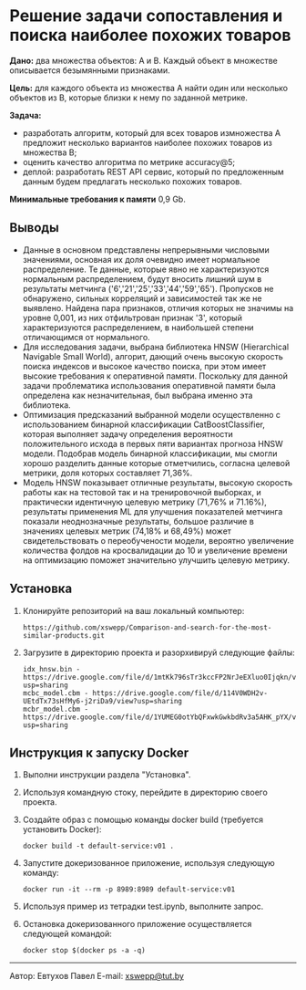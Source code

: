 # Решение задачи сопоставления и поиска наиболее похожих товаров

**Дано:** два множества объектов: A и B. Каждый объект в множестве описывается безымянными признаками.

**Цель:** для каждого объекта из множества A найти один или несколько объектов из B, которые близки к нему по заданной метрике.

**Задача:**
- разработать алгоритм, который для всех товаров измножества A предложит несколько вариантов наиболее похожих товаров из множества B;
- оценить качество алгоритма по метрике accuracy@5;
- деплой: разработать REST API сервис, который по предложенным данным будем предлагать несколько похожих товаров.

**Минимальные требования к памяти** 0,9 Gb.

## Выводы

- Данные в основном представлены непрерывными числовыми значениями, основная их доля очевидно имеет нормальное распределение. Те данные, которые явно не характеризуются нормальным распределением, будут вносить лишний шум в результаты метчинга ('6','21','25','33','44','59','65'). Пропусков не обнаружено, сильных корреляций и зависимостей так же не выявлено. Найдена пара признаков, отличия которых не значимы на уровне 0,001, из них отфильтрован признак '3', который характеризуются распределением, в наибольшей степени отличающимся от нормального.
- Для исследования задачи, выбрана библиотека HNSW (Hierarchical Navigable Small World), алгорит, дающий очень высокую скорость поиска индексов и высокое качество поиска, при этом имеет высокие требования к оперативной памяти. Поскольку для данной задачи проблематика использования оперативной памяти была определена как незначительная, был выбрана именно эта библиотека.
- Оптимизация предсказаний выбранной модели осуществленно с использованием бинарной классификации CatBoostClassifier, которая выполняет задачу определения вероятности положительного исхода в первых пяти вариантах прогноза HNSW модели. Подобрав модель бинарной классификации, мы смогли хорошо разделить данные которые отметчились, согласна целевой метрики, доля которых составляет 71,36%.
- Модель HNSW показывает отличные результаты, высокую скорость работы как на тестовой так и на тренировочной выборках, и практически идентичную целевую метрику (71,76% и 71.16%), результаты применения ML для улучшения показателей метчинга показали неоднозначные результаты, большое различие в значениях целевых метрик (74,18% и 68,49%) может свидетельствовать о переобучености модели, вероятно увеличение количества фолдов на кросвалидации до 10 и увеличение времени на оптимизацию поможет значительно улучшить целевую метрику.

## Установка

1. Клонируйте репозиторий на ваш локальный компьютер:
   ```
   https://github.com/xswepp/Comparison-and-search-for-the-most-similar-products.git
   ```

2. Загрузите в директорию проекта и разорхивируй следующие файлы:
   ```
   idx_hnsw.bin - https://drive.google.com/file/d/1mtKk796sTr3kccFP2NrJeEXluo0Ijqkn/view?usp=sharing
   mcbc_model.cbm - https://drive.google.com/file/d/114V0WDH2v-UEtdTx73sHfMy6-j2riDa9/view?usp=sharing
   mcbr_model.cbm - https://drive.google.com/file/d/1YUMEG0otYbQFxwkGwkbdRv3a5AHK_pYX/view?usp=sharing
   ```

## Инструкция к запуску Docker

1. Выполни инструкции раздела "Установка".

2. Используя командную стоку, перейдите в директорию своего проекта.

3. Создайте образ с помощью команды docker build (требуется установить Docker): 
   ```
   docker build -t default-service:v01 .
   ```

4. Запустите докеризованное приложение, используя следующую команду:
   ```
   docker run -it --rm -p 8989:8989 default-service:v01
   ```

5. Используя пример из тетрадки test.ipynb, выполните запрос.

6. Остановка докеризованного приложение осуществляется следующей командой:
   ```
   docker stop $(docker ps -a -q)
   ```

---
Автор: Евтухов Павел
E-mail: xswepp@tut.by